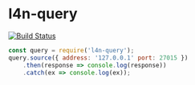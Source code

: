 # l4n-query
[![Build Status](https://travis-ci.org/Bonuspunkt/l4n-query.svg?branch=master)](https://travis-ci.org/Bonuspunkt/l4n-query)

``` js
const query = require('l4n-query');
query.source({ address: '127.0.0.1' port: 27015 })
    .then(response => console.log(response))
    .catch(ex => console.log(ex));
```